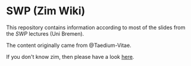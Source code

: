 # SWP (Zim Wiki)

This repository contains information according to most of the slides from the *SWP* lectures (Uni Bremen).

The content originally came from @Taedium-Vitae.

If you don't know zim, then please have a look [here][zim-wiki].

[zim-wiki]: http://http://zim-wiki.org/ "Zim Wiki"
